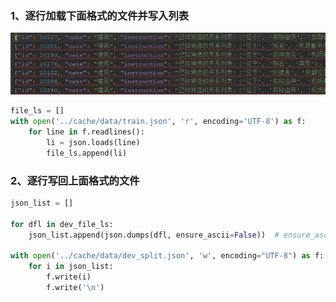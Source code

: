 ### 1、逐行加载下面格式的文件并写入列表

![img.png](img.png)

```python
file_ls = []
with open('../cache/data/train.json', 'r', encoding='UTF-8') as f:
    for line in f.readlines():
        li = json.loads(line)
        file_ls.append(li)
```

### 2、逐行写回上面格式的文件

```python
json_list = []

for dfl in dev_file_ls:
    json_list.append(json.dumps(dfl, ensure_ascii=False))  # ensure_ascii保证不被转成乱码

with open('../cache/data/dev_split.json', 'w', encoding="UTF-8") as f:
    for i in json_list:
        f.write(i)
        f.write('\n')
```